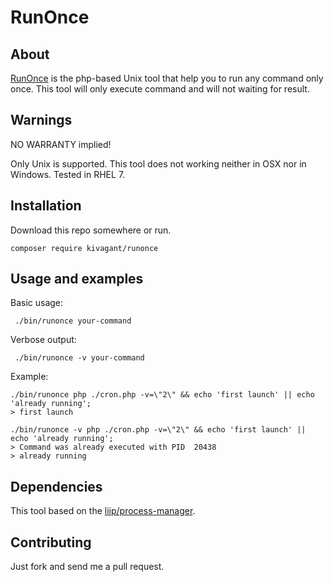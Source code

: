 RunOnce
=======

About
-----

[RunOnce](bin/runonce) is the php-based Unix tool that help you to run any command only once.
This tool will only execute command and will not waiting for result.

Warnings
-----

NO WARRANTY implied!

Only Unix is supported.
This tool does not working neither in OSX nor in Windows. Tested in RHEL 7.

Installation
-----

Download this repo somewhere or run.

```
composer require kivagant/runonce
```

Usage and examples
-----

Basic usage:

```
 ./bin/runonce your-command
```

Verbose output:
```
 ./bin/runonce -v your-command
```

Example:
```
./bin/runonce php ./cron.php -v=\"2\" && echo 'first launch' || echo 'already running';
> first launch

./bin/runonce -v php ./cron.php -v=\"2\" && echo 'first launch' || echo 'already running';
> Command was already executed with PID  20438
> already running
```

Dependencies
-----
This tool based on the [liip/process-manager](http://github.com/liip/LiipProcessManager.git).

Contributing
-----
Just fork and send me a pull request.